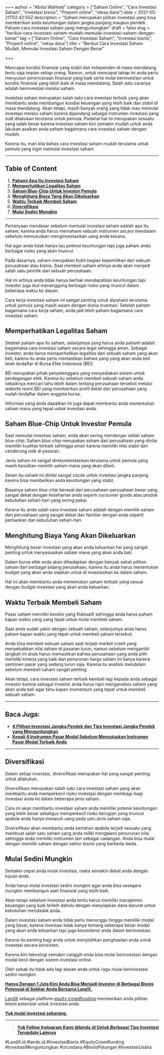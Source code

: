 +++
author = "Abdul Wahhab"
category = ["Saham Online", "Cara Investasi Saham", "investasi bisnis", "Properti online", "reksa dana"]
date = 2021-05-21T02:42:50Z
description = "Saham merupakan pilihan investasi yang bisa memberikan anda keuntungan dalam jangka panjang maupun pendek. Pahami cara investasi saham yang menguntungkan"
draft = false
slug = "berikut-cara-investasi-saham-mudah-memulai-investasi-saham-dengan-benar"
tag = ["Saham Online", "Cara Investasi Saham", "investasi bisnis", "Properti online", "reksa dana"]
title = "Berikut Cara Investasi Saham Mudah, Memulai Investasi Saham Dengan Benar"

+++


Mencapai kondisi finansial yang stabil dan independen di masa mendatang tentu saja impian setiap orang. Namun, untuk mencapai tahap ini anda perlu menyusun perencanaan finansial yang baik serta mulai berinvestasi untuk kondisi finansial yang lebih baik di masa mendatang. Salah satu caranya adalah berinvestasi melalui saham.

Investasi saham merupakan salah satu cara investasi terbaik yang akan membantu anda membangun kondisi keuangan yang lebih baik dan stabil di masa mendatang. Akan tetapi, masih banyak orang yang tidak mau memulai investasi melalui saham karena dipandang sebagai instrumen investasi yang sulit dilakukan terutama untuk pemula. Padahal hal ini merupakan sesuatu yang salah besar karena investasi saham kini semakin mudah untuk anda lakukan asalkan anda paham bagaimana cara investasi saham dengan mudah.

Karena itu, mari kita bahas cara investasi saham mudah terutama untuk pemula yang ingin memulai investasi saham.

---

## Table of Content

1. **[Pahami Apa Itu Investasi Saham](#pahami-apa-itu-investasi-saham )**
2. **[Memperhatikan Legalitas Saham](#memperhatikan-legalitas-saham)**
3. **[Saham Blue-Chip Untuk Investor Pemula](#saham-blue-chip-untuk-investor-pemula)**
4. **[Menghitung Biaya Yang Akan Dikeluarkan](#menghitung-biaya-yang-akan-dikeluarkan)**
5. **[Waktu Terbaik Membeli Saham](#waktu-terbaik-membeli-saham )**
6. **[Diversifikasi](#diversifikasi)**
7. **[Mulai Sedini Mungkin](#mulai-sedini-mungkin)**

---

Pertanyaan mendasar sebelum memulai investasi saham adalah apa itu saham, karena anda harus memahami sebuah instrumen secara mendalam sebelum memutuskan menginvestasikan uang anda kesana.

Hal agar anda tidak hanya tau potensi keuntungan tapi juga paham anda berbagai risiko yang akan muncul.

Pada dasarnya, saham merupakan bukti bagian kepemilikan dari sebuah perusahaan atau bisnis. Saat membeli saham artinya anda akan menjadi salah satu pemilik dari sebuah perusahaan.

Hal ini artinya anda tidak hanya berhak mendapatkan keuntungan tapi investor juga ikut menanggung berbagai risiko yang muncul dalam beberapa waktu ke depan.

Cara kerja investasi saham ini sangat penting untuk dipahami terutama untuk pemula yang masih awam dengan dunia investasi. Setelah paham bagaimana cara kerja saham, anda jadi lebih paham bagaimana cara investasi saham.

## Memperhatikan Legalitas Saham

Setelah paham apa itu saham, selanjutnya yang harus anda pahami adalah bagaimana cara investasi saham secara legal sehingga aman. Sebagai investor, anda harus memperhatikan legalitas dari sebuah saham yang akan beli, karena itu anda perlu memastikan bahwa yang yang akan anda beli telah terdaftar di Bursa Efek Indonesia (BEI).

BEI merupakan pihak penyelenggara yang menyediakan sistem untuk perdagangan efek. Karena itu sebelum membeli sebuah saham anda sebaiknya mencari tahu lebih dalam tentang perusahaan tersebut melalui website resmi BEI yang memberikan profil detail dari perusahaan yang sudah terdaftar dalam anggota bursa.

Informasi yang anda dapatkan ini juga dapat membantu anda menentukan saham mana yang tepat untuk investasi anda.

## Saham Blue-Chip Untuk Investor Pemula

Saat memulai investasi saham, anda akan sering mendengar istilah saham _blue-chip_. Saham _blue-chip_ merupakan saham dari perusahaan yang dinilai memiliki kualitas terbaik sehingga aman karena memiliki nilai stabil dan cenderung naik di pasaran.

Jenis saham ini sangat direkomendasikan terutama untuk pemula yang masih kesulitan memilih saham mana yang akan dibeli.

Selain itu saham ini dinilai sangat cocok untuk investasi jangka panjang karena bisa membelikan anda keuntungan yang stabil.

Biasanya saham _blue-chip_ berasal dari perusahaan-perusahaan besar yang sangat dekat dengan keseharian anda seperti consumer goods atau produk kebutuhan sehari-hari yang sering pakai.

Karena itu anda salah cara investasi saham adalah dengan memilih saham dari perusahaan  yang sangat dekat dan familiar dengan anda seperti perbankan dan kebutuhan sehari-hari.

## Menghitung Biaya Yang Akan Dikeluarkan

Menghitung besar investasi yang akan anda keluarkan hal yang sangat penting untuk menyesuaikan saham mana yang akan anda beli.

Dalam bursa efek anda akan dihadapkan dengan banyak sekali pilihan saham dari berbagai bidang perusahaan, karena itu anda harus menentukan budget yang akan anda siapkan untuk di investasikan ke dalam saham.

Hal ini akan membantu anda menemukan saham terbaik yang sesuai dengan budget investasi yang akan anda keluarkan.

## Waktu Terbaik Membeli Saham

Pasar saham memiliki kondisi yang fluktuatif sehingga anda harus paham kapan waktu yang yang tepat untuk mulai membeli saham.

Saat anda sudah yakin dengan sebuah saham, selanjutnya anda harus paham kapan waktu yang tepat untuk membeli saham tersebut.

Anda bisa membeli sebuah saham saat terjadi _market crash_ yang menyebabkan nilai saham di pasaran turun, namun sebelum mengambil langkah ini anda harus memastikan bahwa perusahaan yang anda pilih memiliki kinerja yang baik dan penurunan harga saham ini hanya karena sentimen pasar yang sedang turun saja. Karena itu analisis mendalam sebelum membeli saham sangat penting.

Akan tetapi, cara investasi saham terbaik kembali lagi kepada anda sebagai investor karena sebagai investor anda harus rajin menganalisis saham yang akan anda beli agar tahu kapan momentum yang tepat untuk membeli sebuah saham.

---

## Baca Juga:

* **[4 Pilihan Investasi Jangka Pendek dan Tips Investasi Jangka Pendek yang Menguntungkan](https://landx.id/blog/4-pilihan-investasi-jangka-pendek-dan-tips-investasi-jangka-pendek-yang-menguntungkan/)**
* **[Kenali 4 Instrumen Pasar Modal Sebelum Memutuskan Instrumen Pasar Modal Terbaik Anda](https://landx.id/blog/kenali-4-instrumen-pasar-modal-sebelum-memutuskan-instrumen-pasar-modal-terbaik-anda/)**

---

## Diversifikasi

Dalam setiap investasi, diversifikasi merupakan hal yang sangat penting untuk dilakukan.

Diversifikasi merupakan salah satu cara investasi saham yang akan membantu anda memperkecil risiko investasi dengan membagi-bagi investasi anda ke dalam beberapa jenis saham.

Cara ini akan membantu investasi saham anda memiliki potensi keuntungan yang lebih besar sekaligus memperkecil risiko kerugian yang muncul apabila anda hanya menaruh uang pada satu jenis saham saja.

Diversifikasi akan membantu anda bertahan apabila terjadi sesuatu yang membuat salah satu saham yang anda miliki mengalami penurunan nilai sehingga anda memiliki instrumen lain sebagai cadangan. Anda bisa mulai dengan memilih saham dengan sektor bisnis yang berbeda-beda.

## Mulai Sedini Mungkin

Semakin cepat anda mulai investasi, maka semakin dekat anda dengan tujuan anda.

Anda harus mulai investasi sedini mungkin agar anda bisa sesegera mungkin membangun aset finansial yang lebih baik.

Akan tetapi sebelum investasi anda tentu harus memiliki manajemen keuangan yang baik terleih dahulu dengan menyiapkan dana darurat untuk kebutuhan mendadak anda.

Dalam investasi saham anda tidak perlu menunggu hingga memiliki modal yang besar, karena investasi tidak hanya tentang seberapa besar modal yang akan anda keluarkan tapi juga konsistensi anda dalam berinvestasi.

Karena itu penting bagi anda untuk menyisihkan penghasilan anda untuk investasi secara konsisten.

Karena kini teknologi semakin canggih anda bisa mulai berinvestasi dengan modal kecil dengan sistem investasi online.

Oleh sebab itu tidak ada lagi alasan anda untuk ragu mulai berinvestasi sedini mungkin.

**[Hanya Dengan 1 Juta Kini Anda Bisa Menjadi Investor di Berbagai Bisnis Potensial di Sekitar Anda Bersama LandX.](https://landx.id/)**

[LandX](https://landx.id/) sebagai platform [equity crowdfunding](https://landx.id/) memberikan anda pilihan bisnis potensial untuk investasi anda.

**[Yuk mulai investasi sekarang.](https://landx.id/)**

---

> [**Yuk Follow Instagram Kami @landx.id Untuk Berbagai  Tips Investasi Terupdate Lainnya**](https://www.instagram.com/landx.id/?utm_medium=copy_link)

‌#LandX.id	#landx.id	#InvestasiBisnis	#EquityCrowdfunding	#InvestasiMenguntungkan	#Urundana	#BisnisPatungan	#InvestasiUsaha

